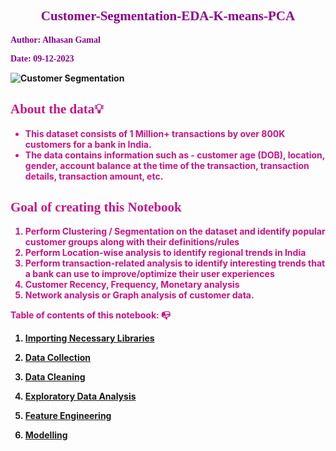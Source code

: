 
<h2 style="color:darkmagenta; font-family:Cursive"><center><b>Customer-Segmentation-EDA-K-means-PCA</center></h2> 
 
<p style="color:darkmagenta; font-family:Cursive"> Author: Alhasan Gamal<p>
<p style="color:darkmagenta; font-family:Cursive"> Date: 09-12-2023<p>
    
<img src="https://img2.storyblok.com/1120x292/filters:format(webp)/f/47007/2400x626/36e957bd2b/221005_customersegmentation_blog_teaser_v01.png" alt="Customer Segmentation" class="center">
<a href="https://www.kaggle.com/datasets/shivamb/bank-customer-segmentation/data" style="text-decoration: none;color:MediumVioletRed;"> <h2 style="color:MediumVioletRed; font-family:Cursive"><b>About the data💡</h2>

* This dataset consists of 1 Million+ transactions by over 800K customers for a bank in India.
* The data contains information such as - customer age (DOB), location, gender, account balance at the time of the transaction, transaction details, transaction amount, etc.


<h2 style="color:MediumVioletRed; font-family:Cursive"><b>Goal of creating this Notebook🎯</h2>

1. Perform Clustering / Segmentation on the dataset and identify popular customer groups along with their definitions/rules
2. Perform Location-wise analysis to identify regional trends in India
3. Perform transaction-related analysis to identify interesting trends that a bank can use to improve/optimize their user experiences
4. Customer Recency, Frequency, Monetary analysis
5. Network analysis or Graph analysis of customer data.

**Table of contents of this notebook: 📭**

1. [Importing Necessary Libraries](#1)

2. [Data Collection](#2)

3. [Data Cleaning](#3)

4. [Exploratory Data Analysis](#4)

5. [Feature Engineering](#5)

6. [Modelling](#6)
